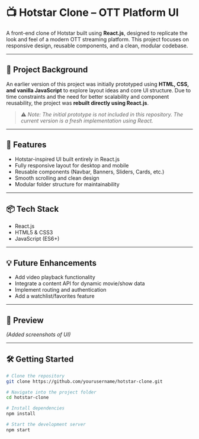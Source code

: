 # 📺 Hotstar Clone – OTT Platform UI

A front-end clone of Hotstar built using **React.js**, designed to replicate the look and feel of a modern OTT streaming platform. This project focuses on responsive design, reusable components, and a clean, modular codebase.

---

## 🔄 Project Background

An earlier version of this project was initially prototyped using **HTML, CSS, and vanilla JavaScript** to explore layout ideas and core UI structure. Due to time constraints and the need for better scalability and component reusability, the project was **rebuilt directly using React.js**. 

> ⚠️ *Note: The initial prototype is not included in this repository. The current version is a fresh implementation using React.*

---

## 🚀 Features

- Hotstar-inspired UI built entirely in React.js
- Fully responsive layout for desktop and mobile
- Reusable components (Navbar, Banners, Sliders, Cards, etc.)
- Smooth scrolling and clean design
- Modular folder structure for maintainability

---

## 📦 Tech Stack

- React.js
- HTML5 & CSS3
- JavaScript (ES6+)

---

## 💡 Future Enhancements

- Add video playback functionality
- Integrate a content API for dynamic movie/show data
- Implement routing and authentication
- Add a watchlist/favorites feature

---

## 📸 Preview

*(Added screenshots of UI)*

---

## 🛠️ Getting Started

```bash
# Clone the repository
git clone https://github.com/yourusername/hotstar-clone.git

# Navigate into the project folder
cd hotstar-clone

# Install dependencies
npm install

# Start the development server
npm start
